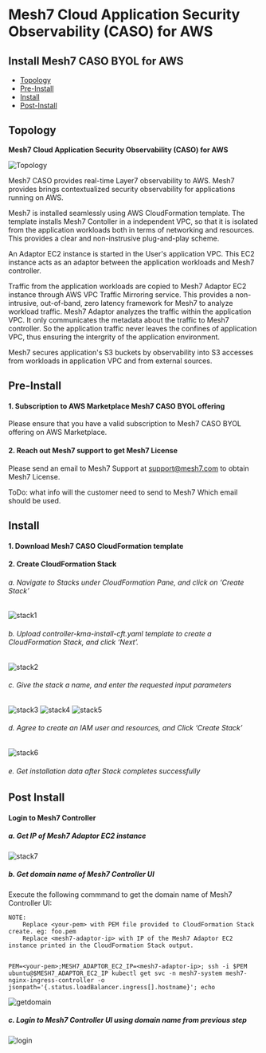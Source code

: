 # Mesh7 Cloud Application Security Observability (CASO) for AWS

## Install Mesh7 CASO BYOL for AWS
- [Topology](#Topology)
- [Pre-Install](#Pre-Install)
- [Install](#Install)
- [Post-Install](#Post-Install)

## Topology

**Mesh7 Cloud Application Security Observability (CASO) for AWS**


![Topology](documentation/images/topology.png)


Mesh7 CASO provides real-time Layer7 observability to AWS. Mesh7 provides brings contextualized security observability for applications running on AWS.

Mesh7 is installed seamlessly using AWS CloudFormation template. The template installs Mesh7 Contoller in a independent VPC, so that it is isolated from the application workloads both in terms of networking and resources. This provides a clear and non-instrusive plug-and-play scheme.

An Adaptor EC2 instance is started in the User's application VPC. This EC2 instance acts as an adaptor between the application workloads and Mesh7 controller.

Traffic from the application workloads are copied to Mesh7 Adaptor EC2 instance through AWS VPC Traffic Mirroring service. This provides a non-intrusive, out-of-band, zero latency framework for Mesh7 to analyze workload traffic. Mesh7 Adaptor analyzes the traffic within the application VPC. It only communicates the metadata about the traffic to Mesh7 controller. So the application traffic never leaves the confines of application VPC, thus ensuring the intergrity of the application environment.

Mesh7 secures application's S3 buckets by observability into S3 accesses from workloads in application VPC and from external sources.

## Pre-Install
#### 1. Subscription to AWS Marketplace Mesh7 CASO BYOL offering
Please ensure that you have a valid subscription to Mesh7 CASO BYOL offering on AWS Marketplace.

#### 2. Reach out Mesh7 support to get Mesh7 License
Please send an email to Mesh7 Support at support@mesh7.com to obtain Mesh7 License.

ToDo: what info will the customer need to send to Mesh7
      Which email should be used.

## Install

#### 1. Download Mesh7 CASO CloudFormation template

#### 2. Create CloudFormation Stack

######   a. Navigate to Stacks under CloudFormation Pane, and click on ‘Create Stack’
![stack1](documentation/images/stack1.png)
######   b. Upload controller-kma-install-cft.yaml template to create a CloudFormation Stack, and click ‘Next’.
![stack2](documentation/images/stack2.png)
######   c. Give the stack a name, and enter the requested input parameters
![stack3](documentation/images/stack3.png)
![stack4](documentation/images/stack4.png)
![stack5](documentation/images/stack5.png)

######   d. Agree to create an IAM user and resources, and Click ‘Create Stack’
![stack6](documentation/images/stack6.png)
######   e. Get installation data after Stack completes successfully

## Post Install

#### Login to Mesh7 Controller

##### a. Get IP of Mesh7 Adaptor EC2 instance
![stack7](documentation/images/stack7.png)

##### b. Get domain name of Mesh7 Controller UI

Execute the following commmand to get the domain name of Mesh7 Controller UI:

```
NOTE: 
    Replace <your-pem> with PEM file provided to CloudFormation Stack create. eg: foo.pem      
    Replace <mesh7-adaptor-ip> with IP of the Mesh7 Adaptor EC2 instance printed in the CloudFormation Stack output.
```
```

PEM=<your-pem>;MESH7_ADAPTOR_EC2_IP=<mesh7-adaptor-ip>; ssh -i $PEM ubuntu@$MESH7_ADAPTOR_EC2_IP kubectl get svc -n mesh7-system mesh7-nginx-ingress-controller -o jsonpath='{.status.loadBalancer.ingress[].hostname}'; echo

```


![getdomain](documentation/images/get-controller-ui-domain.png)

##### c. Login to Mesh7 Controller UI using domain name from previous step
![login](documentation/images/mesh7-ui.png)


